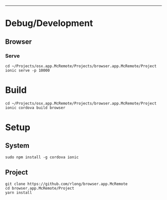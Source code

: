 

-------------------------------------------------------------------------------

Debug/Development
=================

Browser
-------

### Serve ###

```
cd ~/Projects/osx.app.McRemote/Projects/browser.app.McRemote/Project
ionic serve -p 10000
```

Build
=====



```
cd ~/Projects/osx.app.McRemote/Projects/browser.app.McRemote/Project
ionic cordova build browser
```



Setup
=====

System
------

```
sudo npm install -g cordova ionic
```


Project
-------

```
git clone https://github.com/rlong/browser.app.McRemote
cd browser.app.McRemote/Project
yarn install
```

